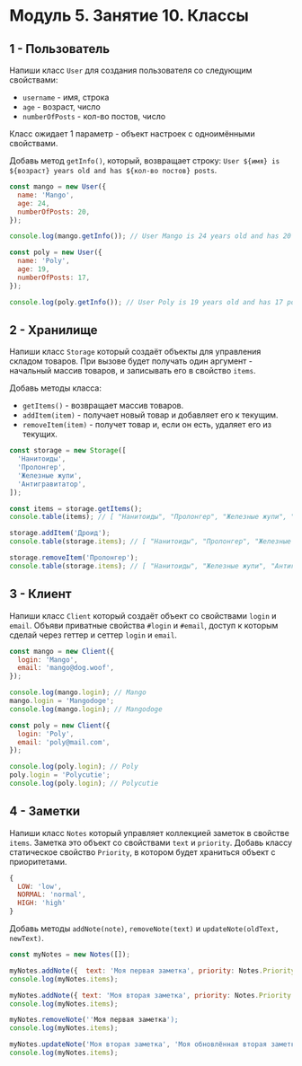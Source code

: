 # Модуль 5. Занятие 10. Классы

## 1 - Пользователь

Напиши класс `User` для создания пользователя со следующим свойствами:

- `username` - имя, строка
- `age` - возраст, число
- `numberOfPosts` - кол-во постов, число

Класс ожидает 1 параметр - объект настроек с одноимёнными свойствами.

Добавь метод `getInfo()`, который, возвращает строку:
`User ${имя} is ${возраст} years old and has ${кол-во постов} posts`.

```js
const mango = new User({
  name: 'Mango',
  age: 24,
  numberOfPosts: 20,
});

console.log(mango.getInfo()); // User Mango is 24 years old and has 20 posts

const poly = new User({
  name: 'Poly',
  age: 19,
  numberOfPosts: 17,
});

console.log(poly.getInfo()); // User Poly is 19 years old and has 17 posts
```

## 2 - Хранилище

Напиши класс `Storage` который создаёт объекты для управления складом товаров. 
При вызове будет получать один аргумент - начальный массив товаров, и
записывать его в свойство `items`.

Добавь методы класса:

- `getItems()` - возвращает массив товаров.
- `addItem(item)` - получает новый товар и добавляет его к текущим.
- `removeItem(item)` - получет товар и, если он есть, удаляет его из текущих.

```js
const storage = new Storage([
  'Нанитоиды',
  'Пролонгер',
  'Железные жупи',
  'Антигравитатор',
]);

const items = storage.getItems();
console.table(items); // [ "Нанитоиды", "Пролонгер", "Железные жупи", "Антигравитатор" ]

storage.addItem('Дроид');
console.table(storage.items); // [ "Нанитоиды", "Пролонгер", "Железные жупи", "Антигравитатор", "Дроид" ]

storage.removeItem('Пролонгер');
console.table(storage.items); // [ "Нанитоиды", "Железные жупи", "Антигравитатор", "Дроид" ]
```

## 3 - Клиент

Напиши класс `Client` который создаёт объект со свойствами `login` и `email`. 
Объяви приватные свойства `#login` и `#email`, доступ к которым сделай через геттер и сеттер `login` и `email`.

```js
const mango = new Client({
  login: 'Mango',
  email: 'mango@dog.woof',
});

console.log(mango.login); // Mango
mango.login = 'Mangodoge';
console.log(mango.login); // Mangodoge

const poly = new Client({
  login: 'Poly',
  email: 'poly@mail.com',
});

console.log(poly.login); // Poly
poly.login = 'Polycutie';
console.log(poly.login); // Polycutie
```

## 4 - Заметки

Напиши класс `Notes` который управляет коллекцией заметок в свойстве `items`. Заметка это объект со свойствами `text` и `priority`. 
Добавь классу статическое свойство `Priority`, в котором будет храниться объект с приоритетами.

```js
{
  LOW: 'low',
  NORMAL: 'normal',
  HIGH: 'high'
}
```

Добавь методы `addNote(note)`, `removeNote(text)` и `updateNote(oldText, newText)`.

```js
const myNotes = new Notes([]); 

myNotes.addNote({  text: 'Моя первая заметка', priority: Notes.Priority.LOW })
console.log(myNotes.items); 

myNotes.addNote({ text: 'Моя вторая заметка', priority: Notes.Priority.NORMAL })
console.log(myNotes.items); 

myNotes.removeNote(''Моя первая заметка');
console.log(myNotes.items); 

myNotes.updateNote('Моя вторая заметка', 'Моя обновлённая вторая заметка');
console.log(myNotes.items); 
```
